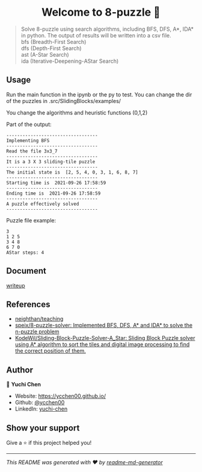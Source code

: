 <h1 align="center">Welcome to 8-puzzle 👋</h1>
<p>
</p>

> Solve 8-puzzle using search algorithms, including BFS, DFS, A*, IDA* in python. The output of results will be written into a csv file.  
> bfs (Breadth-First Search)  
> dfs (Depth-First Search)  
> ast (A-Star Search)  
> ida (Iterative-Deepening-ΑStar Search) 

## Usage

Run the main function in the ipynb or the py to test. You can change the dir of the puzzles in .src/SlidingBlocks/examples/

You change the algorithms and heuristic functions (0,1,2)

Part of the output:
```text
----------------------------------
Implementing BFS
----------------------------------
Read the file 3x3_7
----------------------------------
It is a 3 X 3 sliding-tile puzzle
----------------------------------
The initial state is  [2, 5, 4, 0, 3, 1, 6, 8, 7]
----------------------------------
Starting time is  2021-09-26 17:58:59
----------------------------------
Ending time is  2021-09-26 17:58:59
----------------------------------
A puzzle effectively solved
----------------------------------
```

Puzzle file example: 
```text
3
1 2 5
3 4 8
6 7 0
AStar steps: 4
```
## Document
[writeup](https://github.com/ycchen00/8-puzzle/blob/master/writeup.pdf)

## References
- [neighthan/teaching](https://github.com/neighthan/teaching/tree/8e5eaf27d03a7b7f899f5b0f36ec0d938b6bef37)
- [speix/8-puzzle-solver: Implemented BFS, DFS, A* and IDA* to solve the n-puzzle problem](https://github.com/speix/8-puzzle-solver)
- [KodeWil/Sliding-Block-Puzzle-Solver-A_Star: Sliding Block Puzzle solver using A* algorithm to sort the tiles and digital image processing to find the correct position of them.](https://github.com/KodeWil/Sliding-Block-Puzzle-Solver-A_Star)

## Author

👤 **Yuchi Chen**

* Website: https://ycchen00.github.io/
* Github: [@ycchen00](https://github.com/ycchen00)
* LinkedIn: [yuchi-chen](https://www.linkedin.com/in/yuchi-chen/)

## Show your support

Give a ⭐️ if this project helped you!

***
_This README was generated with ❤️ by [readme-md-generator](https://github.com/kefranabg/readme-md-generator)_